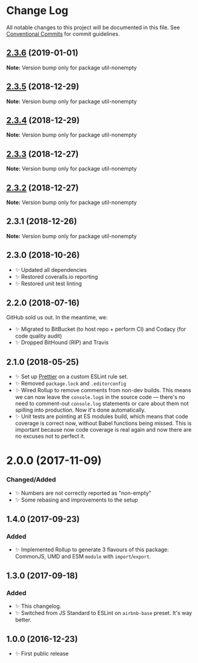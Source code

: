 # Change Log

All notable changes to this project will be documented in this file.
See [Conventional Commits](https://conventionalcommits.org) for commit guidelines.

## [2.3.6](https://bitbucket.org/codsen/codsen/src/master/packages/util-nonempty/compare/util-nonempty@2.3.5...util-nonempty@2.3.6) (2019-01-01)

**Note:** Version bump only for package util-nonempty





## [2.3.5](https://bitbucket.org/codsen/codsen/src/master/packages/util-nonempty/compare/util-nonempty@2.3.4...util-nonempty@2.3.5) (2018-12-29)

**Note:** Version bump only for package util-nonempty





## [2.3.4](https://bitbucket.org/codsen/codsen/src/master/packages/util-nonempty/compare/util-nonempty@2.3.3...util-nonempty@2.3.4) (2018-12-29)

**Note:** Version bump only for package util-nonempty





## [2.3.3](https://bitbucket.org/codsen/codsen/src/master/packages/util-nonempty/compare/util-nonempty@2.3.2...util-nonempty@2.3.3) (2018-12-27)

**Note:** Version bump only for package util-nonempty





## [2.3.2](https://bitbucket.org/codsen/codsen/src/master/packages/util-nonempty/compare/util-nonempty@2.3.1...util-nonempty@2.3.2) (2018-12-27)

**Note:** Version bump only for package util-nonempty





## 2.3.1 (2018-12-26)

**Note:** Version bump only for package util-nonempty





## 2.3.0 (2018-10-26)

- ✨ Updated all dependencies
- ✨ Restored coveralls.io reporting
- ✨ Restored unit test linting

## 2.2.0 (2018-07-16)

GitHub sold us out. In the meantime, we:

- ✨ Migrated to BitBucket (to host repo + perform CI) and Codacy (for code quality audit)
- ✨ Dropped BitHound (RIP) and Travis

## 2.1.0 (2018-05-25)

- ✨ Set up [Prettier](https://prettier.io) on a custom ESLint rule set.
- ✨ Removed `package.lock` and `.editorconfig`
- ✨ Wired Rollup to remove comments from non-dev builds. This means we can now leave the `console.log`s in the source code — there's no need to comment-out `console.log` statements or care about them not spilling into production. Now it's done automatically.
- ✨ Unit tests are pointing at ES modules build, which means that code coverage is correct now, without Babel functions being missed. This is important because now code coverage is real again and now there are no excuses not to perfect it.

# 2.0.0 (2017-11-09)

### Changed/Added

- ✨ Numbers are not correctly reported as "non-empty"
- ✨ Some rebasing and improvements to the setup

## 1.4.0 (2017-09-23)

### Added

- ✨ Implemented Rollup to generate 3 flavours of this package: CommonJS, UMD and ESM `module` with `import`/`export`.

## 1.3.0 (2017-09-18)

### Added

- ✨ This changelog.
- ✨ Switched from JS Standard to ESLint on `airbnb-base` preset. It's way better.

## 1.0.0 (2016-12-23)

- ✨ First public release
